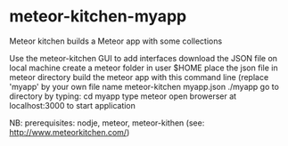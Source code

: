 # meteor-kitchen-myapp
Meteor kitchen builds a Meteor app with some collections

Use the meteor-kitchen GUI to add interfaces download the JSON file on local machine create a meteor folder in user $HOME place the json file in meteor directory build the meteor app with this command line (replace 'myapp' by your own file name meteor-kitchen myapp.json ./myapp go to directory by typing: cd myapp type meteor open browerser at localhost:3000 to start application

NB: prerequisites: nodje, meteor, meteor-kithen (see: http://www.meteorkitchen.com/)
